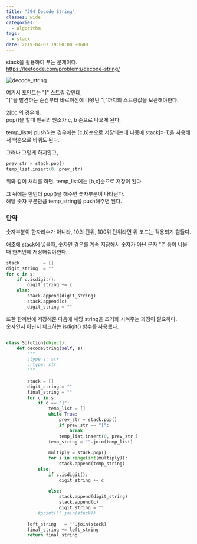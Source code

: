 ```yaml
---
title: "394_Decode String"
classes: wide
categories:
  - algorithm
tags:
  - stack
date: 2019-04-07 19:00:00 -0600
---
```


stack을 활용하여 푸는 문제이다.  
https://leetcode.com/problems/decode-string/ 

![decode_string](https://user-images.githubusercontent.com/10937193/55677235-40f27300-591f-11e9-8a0c-534093e03c64.PNG)


여기서 포인트는 "]" 스트링 값인데,  
"]"을 발견하는 순간부터 바로이전에 나왔던 "["까지의 스트링값을 보관해야한다. 

2[bc 의 경우에,  
pop()을 할때 맨뒤의 원소가 c, b 순으로 나오게 된다.  

temp_list에 push하는 경우에는 [c,b]순으로 저장되는데 나중에 stack[::-1]을 사용해서 역순으로 바꿔도 된다.

그러나 그렇게 하지않고,  
```python
prev_str = stack.pop()  
temp_list.insert(0, prev_str)
```
위와 같이 처리를 하면, temp_list에는 [b,c]순으로 저장이 된다.  

그 뒤에는 한번더 pop()을 해주면 숫자부분이 나타난다.  
해당 숫자 부분만큼 temp_string을 push해주면 된다.  

### 만약
숫자부분이 한자리수가 아니라, 10의 단위, 100위 단위라면 위 코드는 적용되기 힘들다.  

애초에 stack에 넣을때, 숫자인 경우를 계속 저장해서 
숫자가 아닌 문자 "[" 등이 나올때 한꺼번에 저장해줘야한다.  

```python
stack         = []
digit_string  = ""
for c in s:
    if c.isdigit():
        digit_string += c
    else:
        stack.append(digit_string)
        stack.append(c)
        digit_string = ""
```
또한 한꺼번에 저장해준 다음에 해당 string을 초기화 시켜주는 과정이 필요하다.  
숫자인지 아닌지 체크하는 isdigit() 함수를 사용했다.  


```python

class Solution(object):
    def decodeString(self, s):
        """
        :type s: str
        :rtype: str
        """
        
        stack = []
        digit_string = ""
        final_string = ""
        for c in s:            
            if c == "]":
                temp_list = []
                while True:
                    prev_str = stack.pop()
                    if prev_str == "[":
                        break
                    temp_list.insert(0, prev_str ) 
                temp_string = "".join(temp_list)
                
                multiply = stack.pop()
                for i in range(int(multiply)):
                    stack.append(temp_string)
            else:          
                if c.isdigit():
                    digit_string += c
                    
                else:
                    stack.append(digit_string)
                    stack.append(c)
                    digit_string = ""
            #print("".join(stack))    
                
        left_string   = "".join(stack)
        final_string += left_string
        return final_string
            
``` 

